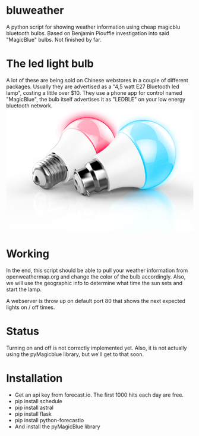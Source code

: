 # bluweather
A python script for showing weather information using cheap magicblu bluetooth bulbs. Based on Benjamin Piouffle investigation into said "MagicBlue" bulbs. Not finished by far.

# The led light bulb
A lot of these are being sold on Chinese webstores in a couple of different packages. Usually they are advertised as a "4,5 watt E27 Bluetooth led lamp", costing a little over $10. They use a phone app for control named "MagicBlue", the bulb itself advertises it as "LEDBLE" on your low energy bluetooth network.
![alt text](https://github.com/b0tting/bluweather/blob/master/static/images/magicblue_bulbs.png "MagicBlue bulbs")

# Working
In the end, this script should be able to pull your weather information from openweathermap.org and change the color of the bulb accordingly. Also, we will use the geographic info to determine what time the sun sets and start the lamp. 

A webserver is throw up on default port 80 that shows the next expected lights on / off times. 
 

# Status
Turning on and off is not correctly implemented yet. Also, it is not actually using the pyMagicblue library, but we'll get to that soon. 

# Installation
- Get an api key from forecast.io. The first 1000 hits each day are free. 
- pip install schedule
- pip install astral
- pip install flask
- pip install python-forecastio
- And install the pyMagicBlue library
